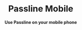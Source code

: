 <h1 align="center">
  Passline Mobile
</h1>

<h4 align="center">
  Use Passline on your mobile phone
</h4>